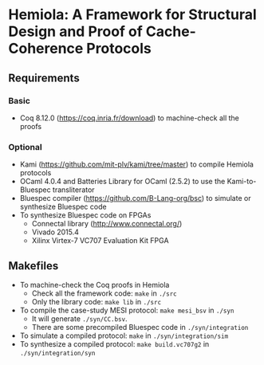 Hemiola: A Framework for Structural Design and Proof of Cache-Coherence Protocols
=================================================================================

Requirements
------------

### Basic

- Coq 8.12.0 (https://coq.inria.fr/download) to machine-check all the proofs

### Optional

- Kami (https://github.com/mit-plv/kami/tree/master) to compile Hemiola protocols
- OCaml 4.0.4 and Batteries Library for OCaml (2.5.2) to use the Kami-to-Bluespec transliterator
- Bluespec compiler (https://github.com/B-Lang-org/bsc) to simulate or synthesize Bluespec code
- To synthesize Bluespec code on FPGAs
  + Connectal library (http://www.connectal.org/)
  + Vivado 2015.4
  + Xilinx Virtex-7 VC707 Evaluation Kit FPGA

Makefiles
---------

- To machine-check the Coq proofs in Hemiola
  + Check all the framework code: `make` in `./src`
  + Only the library code: `make lib` in `./src`
- To compile the case-study MESI protocol: `make mesi_bsv` in `./syn`
  + It will generate `./syn/CC.bsv`.
  + There are some precompiled Bluespec code in `./syn/integration`
- To simulate a compiled protocol: `make` in `./syn/integration/sim`
- To synthesize a compiled protocol: `make build.vc707g2` in `./syn/integration/syn`
